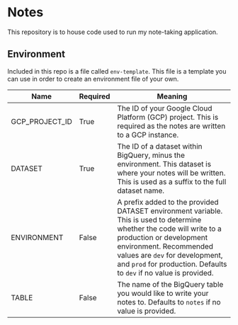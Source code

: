 # Notes
This repository is to house code used to run my note-taking application.

## Environment
Included in this repo is a file called `env-template`. This file is a template you can use in order to create an environment file of your own.

| Name | Required | Meaning |
|---|---|---|
| GCP_PROJECT_ID | True | The ID of your Google Cloud Platform (GCP) project. This is required as the notes are written to a GCP instance. |
| DATASET | True | The ID of a dataset within BigQuery, minus the environment. This dataset is where your notes will be written. This is used as a suffix to the full dataset name. |
| ENVIRONMENT | False | A prefix added to the provided DATASET environment variable. This is used to determine whether the code will write to a production or development environment. Recommended values are `dev` for development, and `prod` for production. Defaults to `dev` if no value is provided. |
| TABLE | False | The name of the BigQuery table you would like to write your notes to. Defaults to `notes` if no value is provided. |
